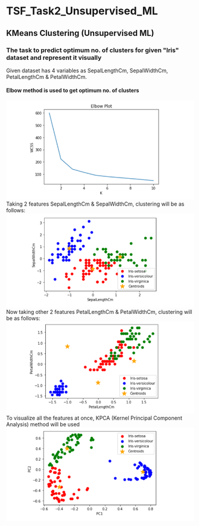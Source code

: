 # TSF_Task2_Unsupervised_ML
## KMeans Clustering (Unsupervised ML)
### The task to predict optimum no. of clusters for given "Iris" dataset and represent it visually
Given dataset has 4 variables as SepalLengthCm, SepalWidthCm,	PetalLengthCm	& PetalWidthCm.
#### Elbow method is used to get optimum no. of clusters
<img src="Elbow Plot.png">
Taking 2 features SepalLengthCm & SepalWidthCm, clustering will be as follows:
<img src="Sepal_length vs Sepal_width .png">
Now taking other 2 features PetalLengthCm	& PetalWidthCm, clustering will be as follows:
<img src="Petal_length vs Petal_width.png">
To visualize all the features at once, KPCA (Kernel Principal Component Analysis) method will be used
<img src="KPCA clustering .png">
